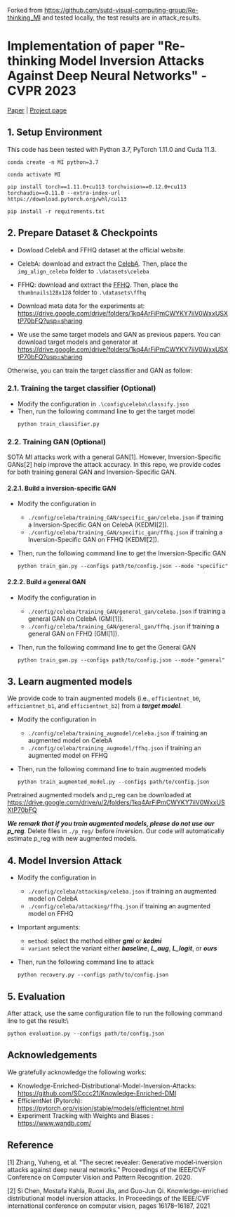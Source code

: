 Forked from https://github.com/sutd-visual-computing-group/Re-thinking_MI and tested locally, the test results are in attack_results.

# Implementation of paper "Re-thinking Model Inversion Attacks Against Deep Neural Networks" - CVPR 2023
[Paper](https://arxiv.org/pdf/2304.01669.pdf) | [Project page](https://ngoc-nguyen-0.github.io/re-thinking_model_inversion_attacks/)
## 1. Setup Environment
This code has been tested with Python 3.7, PyTorch 1.11.0 and Cuda 11.3. 

```
conda create -n MI python=3.7

conda activate MI

pip install torch==1.11.0+cu113 torchvision==0.12.0+cu113 torchaudio==0.11.0 --extra-index-url https://download.pytorch.org/whl/cu113

pip install -r requirements.txt
```

## 2. Prepare Dataset & Checkpoints

* Dowload CelebA and FFHQ dataset at the official website.
- CelebA: download and extract the [CelebA](https://mmlab.ie.cuhk.edu.hk/projects/CelebA.html). Then, place the `img_align_celeba` folder to `.\datasets\celeba`

- FFHQ: download and extract the [FFHQ](https://github.com/NVlabs/ffhq-dataset). Then, place the `thumbnails128x128` folder to `.\datasets\ffhq`

* Download meta data for the experiments at: https://drive.google.com/drive/folders/1kq4ArFiPmCWYKY7iiV0WxxUSXtP70bFQ?usp=sharing


* We use the same target models and GAN as previous papers. You can download target models and generator at https://drive.google.com/drive/folders/1kq4ArFiPmCWYKY7iiV0WxxUSXtP70bFQ?usp=sharing

Otherwise, you can train the target classifier and GAN as follow:
  

### 2.1. Training the target classifier (Optional)

- Modify the configuration in `.\config\celeba\classify.json`
- Then, run the following command line to get the target model
  ```
  python train_classifier.py
  ```

### 2.2. Training GAN (Optional)

SOTA MI attacks work with a general GAN[1]. However, Inversion-Specific GANs[2] help improve the attack accuracy. In this repo, we provide codes for both training general GAN and Inversion-Specific GAN.

#### 2.2.1. Build a inversion-specific GAN 
* Modify the configuration in
  * `./config/celeba/training_GAN/specific_gan/celeba.json` if training a Inversion-Specific GAN on CelebA (KEDMI[2]).
  * `./config/celeba/training_GAN/specific_gan/ffhq.json` if training a Inversion-Specific GAN on FFHQ (KEDMI[2]).
  
* Then, run the following command line to get the Inversion-Specific GAN
    ```
    python train_gan.py --configs path/to/config.json --mode "specific"
    ```

#### 2.2.2. Build a general GAN 
* Modify the configuration in
  * `./config/celeba/training_GAN/general_gan/celeba.json` if training a general GAN on CelebA (GMI[1]).
  * `./config/celeba/training_GAN/general_gan/ffhq.json` if training a general GAN on FFHQ (GMI[1]).
  
* Then, run the following command line to get the General GAN
    ```
    python train_gan.py --configs path/to/config.json --mode "general"
    ```

## 3. Learn augmented models
We provide code to train augmented models (i.e., `efficientnet_b0`, `efficientnet_b1`, and `efficientnet_b2`) from a ***target model***.
* Modify the configuration in
  * `./config/celeba/training_augmodel/celeba.json` if training an augmented model on CelebA
  * `./config/celeba/training_augmodel/ffhq.json` if training an augmented model on FFHQ
  
* Then, run the following command line to train augmented models
    ```
    python train_augmented_model.py --configs path/to/config.json
    ```

Pretrained augmented models and p_reg can be downloaded at https://drive.google.com/drive/u/2/folders/1kq4ArFiPmCWYKY7iiV0WxxUSXtP70bFQ

***We remark that if you train augmented models, please do not use our p_reg***. Delete files in `./p_reg/` before inversion. Our code will automatically estimate p_reg with new augmented models.

## 4. Model Inversion Attack

* Modify the configuration in
  * `./config/celeba/attacking/celeba.json` if training an augmented model on CelebA
  * `./config/celeba/attacking/ffhq.json` if training an augmented model on FFHQ

* Important arguments:
  * `method`: select the method either ***gmi*** or ***kedmi***
  * `variant` select the variant either ***baseline***, ***L_aug***, ***L_logit***, or ***ours***

* Then, run the following command line to attack
    ```
    python recovery.py --configs path/to/config.json
    ```

## 5. Evaluation

After attack, use the same configuration file to run the following command line to get the result:\
```
python evaluation.py --configs path/to/config.json
```

## Acknowledgements
We gratefully acknowledge the following works:
- Knowledge-Enriched-Distributional-Model-Inversion-Attacks: https://github.com/SCccc21/Knowledge-Enriched-DMI
- EfficientNet (Pytorch): https://pytorch.org/vision/stable/models/efficientnet.html
- Experiment Tracking with Weights and Biases : https://www.wandb.com/


## Reference
<a id="1">[1]</a> 
Zhang, Yuheng, et al. "The secret revealer: Generative model-inversion attacks against deep neural networks." Proceedings of the IEEE/CVF Conference on Computer Vision and Pattern Recognition. 2020.


<a id="2">[2]</a>  Si Chen, Mostafa Kahla, Ruoxi Jia, and Guo-Jun Qi. Knowledge-enriched distributional model inversion attacks. In Proceedings of the IEEE/CVF international conference on computer vision, pages 16178–16187, 2021
